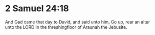 # 2 Samuel 24:18

And Gad came that day to David, and said unto him, Go up, rear an altar unto the LORD in the threshingfloor of Araunah the Jebusite.
